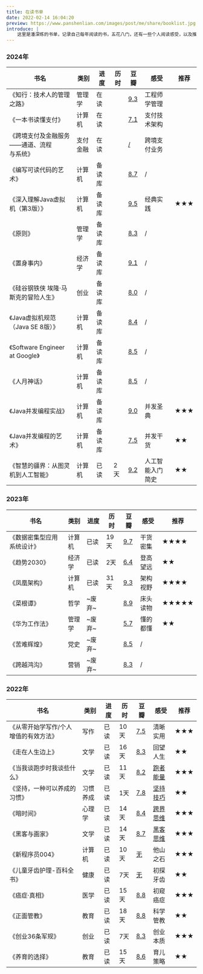 ```yaml
---
title: 在读书单
date: 2022-02-14 16:04:20
preview: https://www.panshenlian.com/images/post/me/share/booklist.jpg
introduce: |
    这里是潘深练的书单，记录自己每年阅读的书，五花八门，还有一些个人阅读感受，以及推荐阅读指数。
---
```




### 2024年 

|书名|类别|进度|历时|豆瓣|感受|推荐|
| ---- | ---- | ---- | ---- | ---- | ---- | ---- |
|《知行：技术人的管理之路》|管理学|在读||[9.3](https://book.douban.com/subject/33463986/)|工程师学管理||
|《一本书读懂支付》|计算机|在读||[7.1](https://book.douban.com/subject/36422205/)|支付技术架构||
|《跨境支付及金融服务——通道、流程</br>与系统》|支付金融|在读||[/](https://book.douban.com/subject/36157157/)|跨境支付业务||
|《编写可读代码的艺术》|计算机|备读库||[8.7](https://book.douban.com/subject/10797189/)|/||
|《深入理解Java虚拟机（第3版）》|计算机|备读库||[9.5](https://book.douban.com/subject/34907497/)|经典实践|**★★★**|
|《原则》|管理学|备读库||[8.3](https://book.douban.com/subject/27608239/)|/||
|《置身事内》|经济学|备读库||[9.1](https://book.douban.com/subject/35546622/)|/||
|《硅谷钢铁侠 埃隆·马斯克的冒险人生》|创业|备读库||[8.0](https://book.douban.com/subject/26759508/)|/||
|《Java虚拟机规范（Java SE 8版）》|计算机|备读库||[8.4](https://book.douban.com/subject/26418340/)|/||
|《Software Engineer at Google》|计算机|备读库||[8.5](https://book.douban.com/subject/34875994/)|/||
|《人月神话》|计算机|备读库||[8.5](https://book.douban.com/subject/26358448/)|/||
|《Java并发编程实战》|计算机|备读库||[9.0](https://book.douban.com/subject/10484692/)|并发圣典|**★★★**|
|《Java并发编程的艺术》|计算机|备读库||[7.5](https://book.douban.com/subject/26591326/)|并发干货|**★★**|
|《智慧的疆界：从图灵机到人工智能》|计算机|已读|2天|[9.2](https://book.douban.com/subject/30379536/)|人工智能入门简史|**★★**|

### 2023年 

|书名|类别|进度|历时|豆瓣|感受|推荐|
| ---- | ---- | ---- | ---- | ---- | ---- | ---- |
|《数据密集型应用系统设计》|计算机|已读|19天|[9.7](https://book.douban.com/subject/30329536/)|干货密集|**★★★★**|
|《趋势2030》|经济学|已读|2天|[6.4](https://book.douban.com/subject/35809919/)|登高望远|**★★**|
|《凤凰架构》|计算机|已读|31天|[9.3](https://book.douban.com/subject/35492898/)|架构视野|**★★★★**|
|《菜根谭》|哲学|~废弃~||[8.9](https://book.douban.com/subject/34783406/)|床头读物|**★★★★★**|
|《华为工作法》|管理学|~废弃~||[5.7](https://book.douban.com/subject/26932497/)|懂的都懂|**★★**|
|《苦难辉煌》|党史|~废弃~||[8.5](https://book.douban.com/subject/35177921/)|/||
|《跨越鸿沟》|营销|~废弃~||[8.3](https://book.douban.com/subject/3320425/)|/||

### 2022年 

|书名|类别|进度|历时|豆瓣|感受|推荐|
| ---- | ---- | ---- | ---- | ---- | ---- | ---- |
|《从零开始学写作/个人增值的有效方法》|写作|已读|10天|[7.5](https://book.douban.com/subject/30266255/)|清晰实用|**★★★**|
|《走在人生边上》|文学|已读|16天|[8.3](https://book.douban.com/subject/26855800/)|回望人生|**★★**|
|《当我谈跑步时我谈些什么》|文学|已读|11天|[8.2](https://book.douban.com/subject/3369600/)|[跑者能量](/2022/05/18/weekly-7/)|**★★★**|
|《坚持，一种可以养成的习惯》|习惯养成|已读|1天|[7.8](https://book.douban.com/subject/26771587/)|[坚持技巧](/2022/05/18/weekly-7/)|**★★**|
|《暗时间》|心理学|已读|14天|[8.4](https://book.douban.com/subject/6709809/)|[跨界思维](/2022/07/01/book-001-dark-time/)|**★★★**|
|《黑客与画家》|文学|已读|14天|[8.7](https://book.douban.com/subject/6021440/)|[黑客思维](/2022/08/13/book-002-hackers-and-painters/)|**★★★**|
|《新程序员004》|计算机|已读|10天|[无](https://book.douban.com/subject/35928464/)|他山之石|**★★★**|
|《儿童牙齿护理-百科全书》|健康|已读|7天|[无](https://book.douban.com/subject/30607924/)|初探牙齿|**★★**|
|《癌症·真相》|医学|已读|15天|[8.8](https://book.douban.com/subject/26592648/)|初窥癌症|**★★★**|
|《正面管教》|教育|已读|18天|[8.8](https://book.douban.com/subject/3420606/)|科学管教|**★★**|
|《创业36条军规》|创业|已读|7天|[8.3](https://book.douban.com/subject/26794032/)|创业本质|**★★★**|
|《养育的选择》|教育|已读|15天|[8.6](https://book.douban.com/subject/26797268/)|育儿策略|**★★**|
